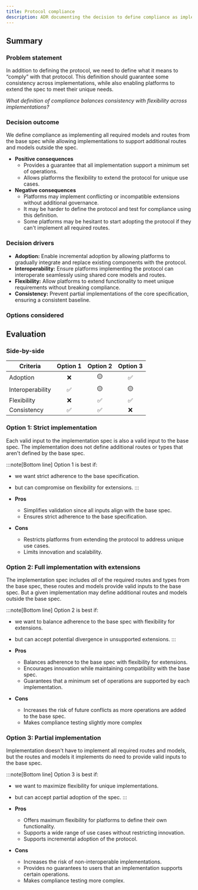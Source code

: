 ```yaml
---
title: Protocol compliance
description: ADR documenting the decision to define compliance as implementing all required routes and models.
---
```


## Summary

### Problem statement

In addition to defining the protocol, we need to define what it means to “comply” with that protocol. This definition should guarantee some consistency across implementations, while also enabling platforms to extend the spec to meet their unique needs.

_What definition of compliance balances consistency with flexibility across implementations?_

### Decision outcome

We define compliance as implementing all required models and routes from the base spec while allowing implementations to support additional routes and models outside the spec.

- **Positive consequences**
  - Provides a guarantee that all implementation support a minimum set of operations.
  - Allows platforms the flexibility to extend the protocol for unique use cases.
- **Negative consequences**
  - Platforms may implement conflicting or incompatible extensions without additional governance.
  - It may be harder to define the protocol and test for compliance using this definition.
  - Some platforms may be hesitant to start adopting the protocol if they can't implement all required routes.

### Decision drivers

- **Adoption:** Enable incremental adoption by allowing platforms to gradually integrate and replace existing components with the protocol.
- **Interoperability:** Ensure platforms implementing the protocol can interoperate seamlessly using shared core models and routes.
- **Flexibility:** Allow platforms to extend functionality to meet unique requirements without breaking compliance.
- **Consistency:** Prevent partial implementations of the core specification, ensuring a consistent baseline.

### Options considered

## Evaluation

### Side-by-side

| Criteria         | Option 1 | Option 2 | Option 3 |
| ---------------- | :------: | :------: | :------: |
| Adoption         |    ❌    |    🟡    |    ✅    |
| Interoperability |    ✅    |    🟡    |    🟡    |
| Flexibility      |    ❌    |    ✅    |    ✅    |
| Consistency      |    ✅    |    ✅    |    ❌    |

### Option 1: Strict implementation

Each valid input to the implementation spec is also a valid input to the base spec. The implementation does not define additional routes or types that aren't defined by the base spec.

:::note[Bottom line]
Option 1 is best if:

- we want strict adherence to the base specification.
- but can compromise on flexibility for extensions.
  :::

- **Pros**
  - Simplifies validation since all inputs align with the base spec.
  - Ensures strict adherence to the base specification.
- **Cons**
  - Restricts platforms from extending the protocol to address unique use cases.
  - Limits innovation and scalability.

### Option 2: Full implementation with extensions

The implementation spec includes _all_ of the required routes and types from the base spec, these routes and models provide valid inputs to the base spec. But a given implementation may define additional routes and models outside the base spec.

:::note[Bottom line]
Option 2 is best if:

- we want to balance adherence to the base spec with flexibility for extensions.
- but can accept potential divergence in unsupported extensions.
  :::

- **Pros**
  - Balances adherence to the base spec with flexibility for extensions.
  - Encourages innovation while maintaining compatibility with the base spec.
  - Guarantees that a minimum set of operations are supported by each implementation.
- **Cons**
  - Increases the risk of future conflicts as more operations are added to the base spec.
  - Makes compliance testing slightly more complex

### Option 3: Partial implementation

Implementation doesn't have to implement all required routes and models, but the routes and models it implements do need to provide valid inputs to the base spec.

:::note[Bottom line]
Option 3 is best if:

- we want to maximize flexibility for unique implementations.
- but can accept partial adoption of the spec.
  :::

- **Pros**
  - Offers maximum flexibility for platforms to define their own functionality.
  - Supports a wide range of use cases without restricting innovation.
  - Supports incremental adoption of the protocol.
- **Cons**
  - Increases the risk of non-interoperable implementations.
  - Provides no guarantees to users that an implementation supports certain operations.
  - Makes compliance testing more complex.
